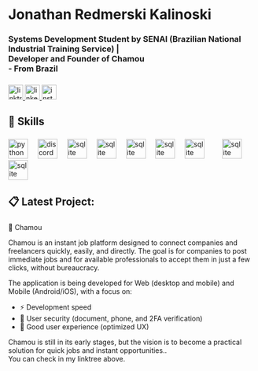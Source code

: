 <h1 align="left">Jonathan Redmerski Kalinoski</h1>

###

<h3 align="left">Systems Development Student by SENAI (Brazilian National Industrial Training Service) |  <br>Developer and Founder of Chamou<br> - From Brazil</h3>

###

<div align="left">
  <a href="https://linktr.ee/lopessjv07" target="_blank">
    <img src="https://img.shields.io/static/v1?message=Linktree&logo=linktree&label=&color=1de9b6&logoColor=white&labelColor=&style=for-the-badge" height="30" alt="linktree logo"  />
  </a>
  <a href="https://www.linkedin.com/in/jonathan-redmerski-kalinoski-7830aa2b0/" target="_blank">
    <img src="https://img.shields.io/static/v1?message=LinkedIn&logo=linkedin&label=&color=0077B5&logoColor=white&labelColor=&style=for-the-badge" height="30" alt="linkedin logo"  />
  </a>
  <a href="https://www.instagram.com/_jo_kali/" target="_blank">
    <img src="https://img.shields.io/static/v1?message=Instagram&logo=instagram&label=&color=E4405F&logoColor=white&labelColor=&style=for-the-badge" height="30" alt="instagram logo"  />
  </a>
</div>

###

<h2 align="left">🦾 Skills</h2>

###

<div align="left">
  <img src="https://skillicons.dev/icons?i=py" height="40" alt="python logo"  />
  <img width="12" />
  <img src="https://skillicons.dev/icons?i=discord" height="40" alt="discord logo"  />
  <img width="12" />
  <img src="https://skillicons.dev/icons?i=react" height="40" alt="sqlite logo"  />
  <img width="12" />
  <img src="https://skillicons.dev/icons?i=js" height="40" alt="sqlite logo"  />
  <img width="12" />
  <img src="https://skillicons.dev/icons?i=ts" height="40" alt="sqlite logo"  />
  <img width="12" />
  <img src="https://skillicons.dev/icons?i=vite" height="40" alt="sqlite logo"  />
  <img width="12" />
  <img src="https://skillicons.dev/icons?i=nodejs" height="40" alt="sqlite logo"  />
  <img width="12" />
  <img width="12" />
  <img src="https://skillicons.dev/icons?i=postgres" height="40" alt="sqlite logo"  />
  <img width="12" />
  <img src="https://skillicons.dev/icons?i=git" height="40" alt="sqlite logo"  />


</div>

<h2 align="left">📋 Latest Project:</h2>

###

<p align="left">🚀 Chamou

Chamou is an instant job platform designed to connect companies and freelancers quickly, easily, and directly.
The goal is for companies to post immediate jobs and for available professionals to accept them in just a few clicks, without bureaucracy.

The application is being developed for Web (desktop and mobile) and Mobile (Android/iOS), with a focus on:
- ⚡ Development speed
- 🔐 User security (document, phone, and 2FA verification)
- 🎯 Good user experience (optimized UX)

Chamou is still in its early stages, but the vision is to become a practical solution for quick jobs and instant opportunities..<br>You can check in my linktree above.</p>

###
